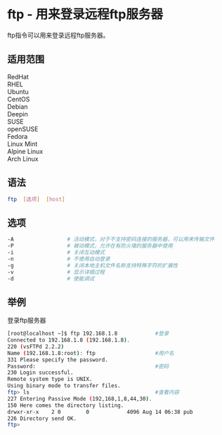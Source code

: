# ftp - 用来登录远程ftp服务器

ftp指令可以用来登录远程ftp服务器。
## 适用范围

<!-- <div class="svg linux">Linux</div> -->
<div class="svg redhat">RedHat</div>
<div class="svg rhel">RHEL</div>
<div class="svg ubuntu">Ubuntu</div>
<div class="svg centos">CentOS</div>
<div class="svg debian">Debian</div>
<div class="svg deepin">Deepin</div>
<div class="svg suse">SUSE</div>
<div class="svg opensuse">openSUSE</div>
<div class="svg fedora">Fedora</div>
<div class="svg linuxmint">Linux Mint</div>
<!-- <div class="svg mxlinux">MX Linux</div> -->
<div class="svg alpinelinux">Alpine Linux</div>
<div class="svg archlinux">Arch Linux</div>

## 语法

``` bash
ftp  [选项]  [host]
```

## 选项

``` bash
-A                 # 活动模式，对于不支持密码连接的服务器，可以用来传输文件
-P                 # 被动模式，允许在有防火墙的服务器中使用
-i                 # 关闭互动模式
-n                 # 不使用自动登录
-g                 # 关闭本地主机文件名称支持特殊字符的扩展性
-v                 # 显示详细过程
-d                 # 使能调试
```
## 举例

登录ftp服务器
``` bash
[root@localhost ~]$ ftp 192.168.1.8            #登录
Connected to 192.168.1.8 (192.168.1.8).
220 (vsFTPd 2.2.2)
Name (192.168.1.8:root): ftp                   #用户名
331 Please specify the password.
Password:                                      #密码
230 Login successful.
Remote system type is UNIX.
Using binary mode to transfer files.
ftp> ls                                        #查看内容
227 Entering Passive Mode (192,168,1,8,44,30).
150 Here comes the directory listing.
drwxr-xr-x    2 0        0            4096 Aug 14 06:38 pub
226 Directory send OK.
ftp>
```



